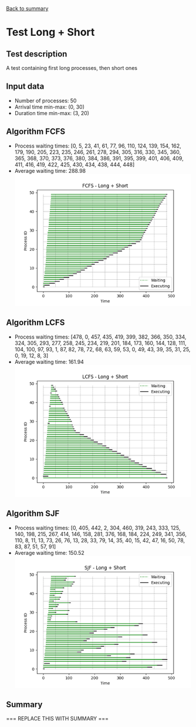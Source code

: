 [Back to summary](./readme.md)

# Test Long + Short
## Test description
A test containing first long processes, then short ones
## Input data
- Number of processes: 50
- Arrival time min-max: (0, 30)
- Duration time min-max: (3, 20)

## Algorithm FCFS
- Process waiting times: [0, 5, 23, 41, 61, 77, 96, 110, 124, 139, 154, 162, 179, 190, 205, 223, 235, 246, 261, 278, 294, 305, 316, 330, 345, 360, 365, 368, 370, 373, 376, 380, 384, 386, 391, 395, 399, 401, 406, 409, 411, 416, 419, 422, 425, 430, 434, 438, 444, 448]
- Average waiting time: 288.98
![Graph FCFS](FCFS_longshort.png)

## Algorithm LCFS
- Process waiting times: [478, 0, 457, 435, 419, 399, 382, 366, 350, 334, 324, 305, 293, 277, 258, 245, 234, 219, 201, 184, 173, 160, 144, 128, 111, 104, 100, 97, 93, 1, 87, 82, 78, 72, 68, 63, 59, 53, 0, 49, 43, 39, 35, 31, 25, 0, 19, 12, 8, 3]
- Average waiting time: 161.94
![Graph LCFS](LCFS_longshort.png)

## Algorithm SJF
- Process waiting times: [0, 405, 442, 2, 304, 460, 319, 243, 333, 125, 140, 198, 215, 267, 414, 146, 158, 281, 376, 168, 184, 224, 249, 341, 356, 110, 8, 11, 13, 73, 26, 76, 13, 28, 33, 79, 14, 35, 40, 15, 42, 47, 16, 50, 78, 83, 87, 51, 57, 91]
- Average waiting time: 150.52
![Graph SJF](SJF_longshort.png)

## Summary

=== REPLACE THIS WITH SUMMARY ===

